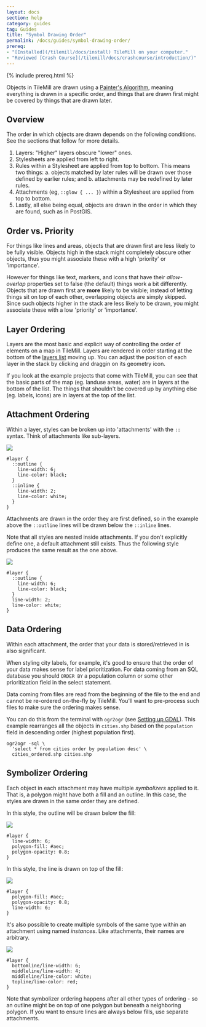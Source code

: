 ```yaml
---
layout: docs
section: help
category: guides
tag: Guides
title: "Symbol Drawing Order"
permalink: /docs/guides/symbol-drawing-order/
prereq:
- "[Installed](/tilemill/docs/install) TileMill on your computer."
- "Reviewed [Crash Course](/tilemill/docs/crashcourse/introduction/)"
---
```

{% include prereq.html %}

Objects in TileMill are drawn using a [Painter's Algorithm](http://en.wikipedia.org/wiki/Painter's_algorithm), meaning everything is drawn in a specific order, and things that are drawn first might be covered by things that are drawn later. 

## Overview

The order in which objects are drawn depends on the following conditions. See the sections that follow for more details.

1. Layers: "Higher" layers obscure "lower" ones.
1. Stylesheets are applied from left to right.
1. Rules within a Stylesheet are applied from top to bottom. This means two things:
    a. objects matched by later rules will be drawn over those defined by earlier rules; and
    b. attachments may be redefined by later rules.
1. Attachments (eg,  `::glow { ... }`) within a Stylesheet are applied from top to bottom.
1. Lastly, all else being equal, objects are drawn in the order in which they are found, such as in PostGIS.

## Order vs. Priority

For things like lines and areas, objects that are drawn first are less likely to be fully visible. Objects high in the stack might completely obscure other objects, thus you might associate these with a high 'priority' or 'importance'.

However for things like text, markers, and icons that have their _allow-overlap_ properties set to false (the default) things work a bit differently. Objects that are drawn first are __more__ likely to be visible; instead of letting things sit on top of each other, overlapping objects are simply skipped. Since such objects higher in the stack are less likely to be drawn, you might associate these with a low 'priority' or 'importance'.

## Layer Ordering

Layers are the most basic and explicit way of controlling the order of elements on a map in TileMill. Layers are rendered in order starting at the bottom of the [layers list](/tilemill/docs/manual/interface-tour/#layers_list) moving up. You can adjust the position of each layer in the stack by clicking and draggin on its geometry icon.

If you look at the example projects that come with TileMill, you can see that the basic parts of the map (eg. landuse areas, water) are in layers at the bottom of the list. The things that shouldn't be covered up by anything else (eg. labels, icons) are in layers at the top of the list.

## Attachment Ordering

Within a layer, styles can be broken up into 'attachments' with the `::` syntax. Think of attachments like sub-layers.

<img src='/tilemill/assets/pages/symbol-order-0.png' class='fig-right' />

    #layer {
      ::outline {
        line-width: 6;
        line-color: black;
      }
      ::inline {
        line-width: 2;
        line-color: white;
      }
    }

Attachments are drawn in the order they are first defined, so in the example above the `::outline` lines will be drawn below the `::inline` lines.

Note that all styles are nested inside attachments. If you don't explicitly define one, a default attachment still exists. Thus the following style produces the same result as the one above.

<img src='/tilemill/assets/pages/symbol-order-0.png' class='fig-right' />

    #layer {
      ::outline {
        line-width: 6;
        line-color: black;
      }
      line-width: 2;
      line-color: white;
    }

## Data Ordering

Within each attachment, the order that your data is stored/retrieved in is also significant.

When styling city labels, for example, it's good to ensure that the order of your data makes sense for label prioritization. For data coming from an SQL database you should `ORDER BY` a population column or some other prioritization field in the select statement.

Data coming from files are read from the beginning of the file to the end and cannot be re-ordered on-the-fly by TileMill. You'll want to pre-process such files to make sure the ordering makes sense.

You can do this from the terminal with `ogr2ogr` (see [Setting up GDAL](/tilemill/docs/guides/gdal/)). This example rearranges all the objects in `cities.shp` based on the `population` field in descending order (highest population first).

    ogr2ogr -sql \
      'select * from cities order by population desc' \
      cities_ordered.shp cities.shp

## Symbolizer Ordering

Each object in each attachment may have multiple *symbolizers* applied to it. That is, a polygon might have both a fill and an outline. In this case, the styles are drawn in the same order they are defined.

In this style, the outline will be drawn below the fill:

<img src='/tilemill/assets/pages/symbol-order-1.png' class='fig-right' />

    #layer {
      line-width: 6;
      polygon-fill: #aec;
      polygon-opacity: 0.8;
    }

In this style, the line is drawn on top of the fill:

<img src='/tilemill/assets/pages/symbol-order-2.png' class='fig-right' />

    #layer {
      polygon-fill: #aec;
      polygon-opacity: 0.8;
      line-width: 6;
    }

It's also possible to create multiple symbols of the same type within an attachment using named *instances*. Like attachments, their names are arbitrary.

<img src='/tilemill/assets/pages/symbol-order-3.png' class='fig-right' />

    #layer {
      bottomline/line-width: 6;
      middleline/line-width: 4;
      middleline/line-color: white;
      topline/line-color: red;
    }

Note that symbolizer ordering happens after all other types of ordering - so an outline might be on top of one polygon but beneath a neighboring polygon. If you want to ensure lines are always below fills, use separate attachments.
